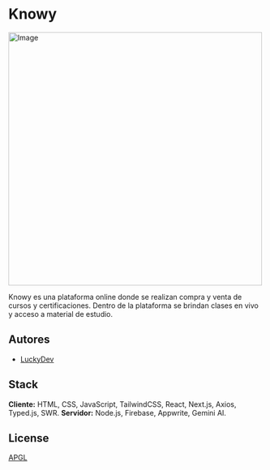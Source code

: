 
# Knowy

<img width="500" height="500" alt="Image" src="https://github.com/user-attachments/assets/5cb68c58-4b40-4bd9-bc41-c30068cb2f2e" />

Knowy es una plataforma online donde se realizan compra y venta de cursos y certificaciones. Dentro de la plataforma se brindan clases en vivo y acceso a material de estudio.

## Autores

- [LuckyDev](https://www.github.com/lucky4all)


## Stack

**Cliente:** HTML, CSS, JavaScript, TailwindCSS, React, Next.js, Axios, Typed.js, SWR.
**Servidor:** Node.js, Firebase, Appwrite, Gemini AI.


## License

[APGL](https://choosealicense.com/licenses/agpl-3.0/)


